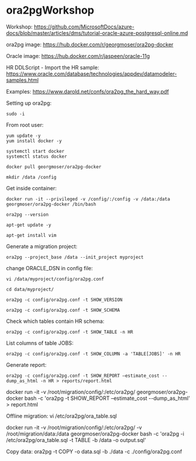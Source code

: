 # ora2pgWorkshop

Workshop: https://github.com/MicrosoftDocs/azure-docs/blob/master/articles/dms/tutorial-oracle-azure-postgresql-online.md

ora2pg image: https://hub.docker.com/r/georgmoser/ora2pg-docker

Oracle image: https://hub.docker.com/r/jaspeen/oracle-11g

HR DDLScript - Import the HR sample: https://www.oracle.com/database/technologies/appdev/datamodeler-samples.html

Examples: https://www.darold.net/confs/ora2pg_the_hard_way.pdf


Setting up ora2pg:

```
sudo -i
```
From root user:
```
yum update -y
yum install docker -y

systemctl start docker
systemctl status docker

docker pull georgmoser/ora2pg-docker

mkdir /data /config
```
Get inside container:
```
docker run -it --privileged -v /config/:/config -v /data:/data georgmoser/ora2pg-docker /bin/bash

ora2pg --version

apt-get update -y

apt-get install vim
```

Generate a migration project:

```
ora2pg --project_base /data --init_project myproject
```

change ORACLE_DSN in config file:

```
vi /data/myproject/config/ora2pg.conf

cd data/myproject/

ora2pg -c config/ora2pg.conf -t SHOW_VERSION

ora2pg -c config/ora2pg.conf -t SHOW_SCHEMA 
```

Check which tables contain HR schema:

```
ora2pg -c config/ora2pg.conf -t SHOW_TABLE -n HR
```

List columns of table JOBS:

```
ora2pg -c config/ora2pg.conf -t SHOW_COLUMN -a 'TABLE[JOBS]' -n HR
```

Generate report:
```
ora2pg -c config/ora2pg.conf -t SHOW_REPORT –estimate_cost --dump_as_html -n HR > reports/report.html
```






docker run -it -v /root/migration/config/:/etc/ora2pg/ georgmoser/ora2pg-docker bash -c 'ora2pg -t SHOW_REPORT –estimate_cost --dump_as_html' > report.html

Offline migration:
vi /etc/ora2pg/ora_table.sql

docker run -it -v /root/migration/config/:/etc/ora2pg/ -v /root/migration/data:/data georgmoser/ora2pg-docker bash -c 'ora2pg -i /etc/ora2pg/ora_table.sql -t TABLE -b /data -o output.sql'


Copy data:
ora2pg -t COPY -o data.sql -b ./data -c ./config/ora2pg.conf
